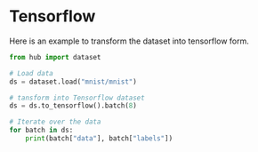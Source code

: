 # Tensorflow

Here is an example to transform the dataset into tensorflow form.

```python
from hub import dataset

# Load data
ds = dataset.load("mnist/mnist")

# tansform into Tensorflow dataset
ds = ds.to_tensorflow().batch(8)

# Iterate over the data
for batch in ds:
    print(batch["data"], batch["labels"])
```
